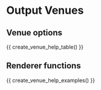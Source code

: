 # Output Venues

## Venue options
{{ create_venue_help_table() }}

## Renderer functions
{{ create_venue_help_examples() }}
